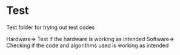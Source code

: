 # Test

Test folder for trying out test codes

Hardware=> Test if the hardware is working as intended
Software=> Checking if the code and algorithms used is working as intended
